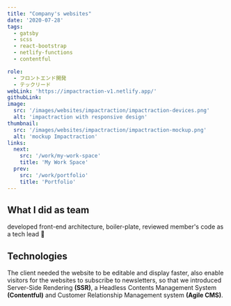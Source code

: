 ```yaml
---
title: "Company's websites"
date: '2020-07-28'
tags:
  - gatsby
  - scss
  - react-bootstrap
  - netlify-functions
  - contentful

role:
  - フロントエンド開発
  - テックリード
webLink: 'https://impactraction-v1.netlify.app/'
githubLink:
image:
  src: '/images/websites/impactraction/impactraction-devices.png'
  alt: 'impactraction with responsive design'
thumbnail:
  src: '/images/websites/impactraction/impactraction-mockup.png'
  alt: 'mockup Impactraction'
links:
  next:
    src: '/work/my-work-space'
    title: 'My Work Space'
  prev:
    src: '/work/portfolio'
    title: 'Portfolio'
---
```


## What I did as team

developed front-end architecture, boiler-plate, reviewed member's code as a tech lead 👀

## Technologies

The client needed the website to be editable and display faster, also enable visitors for the websites to subscribe to newsletters, so that we introduced Server-Side Rendering **(SSR)**, a Headless Contents Management System **(Contentful)** and Customer Relationship Management system **(Agile CMS)**.
